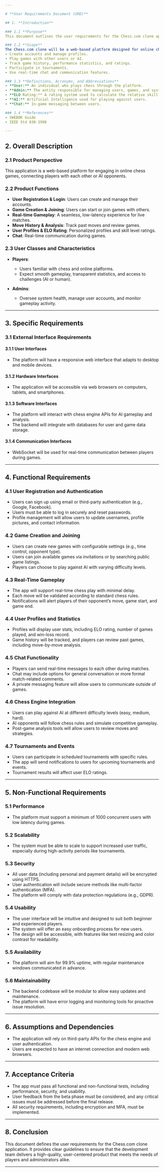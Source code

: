 ```yaml
---

# **User Requirements Document (URD)**

## 1. **Introduction**

### 1.1 **Purpose**
This document outlines the user requirements for the Chess.com clone application. It serves as a guide for the design, development, and testing phases to ensure that the final product meets user needs and expectations.

### 1.2 **Scope**
The Chess.com clone will be a web-based platform designed for online chess gameplay. It will allow users to:
- Create accounts and manage profiles.
- Play games with other users or AI.
- Track game history, performance statistics, and ratings.
- Participate in tournaments.
- Use real-time chat and communication features.

### 1.3 **Definitions, Acronyms, and Abbreviations**
- **User:** An individual who plays chess through the platform.
- **Admin:** The entity responsible for managing users, games, and system operations.
- **ELO Rating:** A rating system used to calculate the relative skill levels of players.
- **AI:** Artificial Intelligence used for playing against users.
- **Chat:** In-game messaging between users.

### 1.4 **References**
- SWEBOK Guide
- IEEE Std 830-1998

---
```


## 2. **Overall Description**

### 2.1 **Product Perspective**
This application is a web-based platform for engaging in online chess games, connecting players with each other or AI opponents.

### 2.2 **Product Functions**
- **User Registration & Login**: Users can create and manage their accounts.
- **Game Creation & Joining**: Users can start or join games with others.
- **Real-time Gameplay**: A seamless, low-latency experience for live matches.
- **Move History & Analysis**: Track past moves and review games.
- **User Profiles & ELO Rating**: Personalized profiles and skill level ratings.
- **Chat**: Real-time communication during games.

### 2.3 **User Classes and Characteristics**
- **Players**:  
  - Users familiar with chess and online platforms.
  - Expect smooth gameplay, transparent statistics, and access to challenges (AI or human).
  
- **Admins**:  
  - Oversee system health, manage user accounts, and monitor gameplay activity.

---

## 3. **Specific Requirements**

### 3.1 **External Interface Requirements**

#### 3.1.1 **User Interfaces**
- The platform will have a responsive web interface that adapts to desktop and mobile devices.

#### 3.1.2 **Hardware Interfaces**
- The application will be accessible via web browsers on computers, tablets, and smartphones.

#### 3.1.3 **Software Interfaces**
- The platform will interact with chess engine APIs for AI gameplay and analysis.
- The backend will integrate with databases for user and game data storage.

#### 3.1.4 **Communication Interfaces**
- WebSocket will be used for real-time communication between players during games.

---

## 4. **Functional Requirements**

### 4.1 **User Registration and Authentication**
- Users can sign up using email or third-party authentication (e.g., Google, Facebook).
- Users must be able to log in securely and reset passwords.
- Profile management will allow users to update usernames, profile pictures, and contact information.

### 4.2 **Game Creation and Joining**
- Users can create new games with configurable settings (e.g., time control, opponent type).
- Users can join available games via invitations or by searching public game listings.
- Players can choose to play against AI with varying difficulty levels.

### 4.3 **Real-Time Gameplay**
- The app will support real-time chess play with minimal delay.
- Each move will be validated according to standard chess rules.
- Notifications will alert players of their opponent’s move, game start, and game end.

### 4.4 **User Profiles and Statistics**
- Profiles will display user stats, including ELO rating, number of games played, and win-loss record.
- Game history will be tracked, and players can review past games, including move-by-move analysis.
  
### 4.5 **Chat Functionality**
- Players can send real-time messages to each other during matches.
- Chat may include options for general conversation or more formal match-related comments.
- A private messaging feature will allow users to communicate outside of games.

### 4.6 **Chess Engine Integration**
- Users can play against AI at different difficulty levels (easy, medium, hard).
- AI opponents will follow chess rules and simulate competitive gameplay.
- Post-game analysis tools will allow users to review moves and strategies.

### 4.7 **Tournaments and Events**
- Users can participate in scheduled tournaments with specific rules.
- The app will send notifications to users for upcoming tournaments and events.
- Tournament results will affect user ELO ratings.

---

## 5. **Non-Functional Requirements**

### 5.1 **Performance**
- The platform must support a minimum of 1000 concurrent users with low latency during games.

### 5.2 **Scalability**
- The system must be able to scale to support increased user traffic, especially during high-activity periods like tournaments.

### 5.3 **Security**
- All user data (including personal and payment details) will be encrypted using HTTPS.
- User authentication will include secure methods like multi-factor authentication (MFA).
- The platform will comply with data protection regulations (e.g., GDPR).

### 5.4 **Usability**
- The user interface will be intuitive and designed to suit both beginner and experienced players.
- The system will offer an easy onboarding process for new users.
- The design will be accessible, with features like text resizing and color contrast for readability.

### 5.5 **Availability**
- The platform will aim for 99.9% uptime, with regular maintenance windows communicated in advance.

### 5.6 **Maintainability**
- The backend codebase will be modular to allow easy updates and maintenance.
- The platform will have error logging and monitoring tools for proactive issue resolution.

---

## 6. **Assumptions and Dependencies**
- The application will rely on third-party APIs for the chess engine and user authentication.
- Users are expected to have an internet connection and modern web browsers.

---

## 7. **Acceptance Criteria**
- The app must pass all functional and non-functional tests, including performance, security, and usability.
- User feedback from the beta phase must be considered, and any critical issues must be addressed before the final release.
- All security requirements, including encryption and MFA, must be implemented.

---

## 8. **Conclusion**
This document defines the user requirements for the Chess.com clone application. It provides clear guidelines to ensure that the development team delivers a high-quality, user-centered product that meets the needs of players and administrators alike.

---
